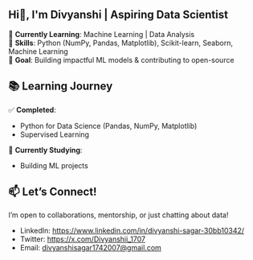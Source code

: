## Hi👋, I'm Divyanshi | Aspiring Data Scientist

🚀 **Currently Learning**: Machine Learning | Data Analysis   
🐍 **Skills**: Python (NumPy, Pandas, Matplotlib), Scikit-learn, Seaborn, Machine Learning  
🎯 **Goal**: Building impactful ML models & contributing to open-source  

## 📚 **Learning Journey**  
✅ **Completed**:  
- Python for Data Science (Pandas, NumPy, Matplotlib)
- Supervised Learning
  
📖 **Currently Studying**:  
- Building ML projects

## 📫 **Let’s Connect!**  
I’m open to collaborations, mentorship, or just chatting about data!  
- LinkedIn: https://www.linkedin.com/in/divyanshi-sagar-30bb10342/ 
- Twitter: https://x.com/Divyanshii_1707
- Email: divyanshisagar1742007@gmail.com
